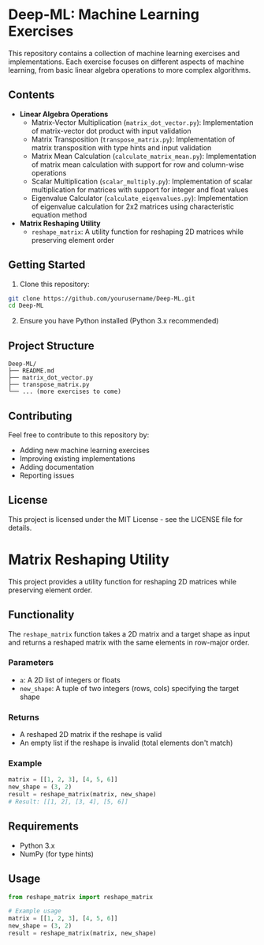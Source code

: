 # Deep-ML: Machine Learning Exercises

This repository contains a collection of machine learning exercises and implementations. Each exercise focuses on different aspects of machine learning, from basic linear algebra operations to more complex algorithms.

## Contents

- **Linear Algebra Operations**
  - Matrix-Vector Multiplication (`matrix_dot_vector.py`): Implementation of matrix-vector dot product with input validation
  - Matrix Transposition (`transpose_matrix.py`): Implementation of matrix transposition with type hints and input validation
  - Matrix Mean Calculation (`calculate_matrix_mean.py`): Implementation of matrix mean calculation with support for row and column-wise operations
  - Scalar Multiplication (`scalar_multiply.py`): Implementation of scalar multiplication for matrices with support for integer and float values
  - Eigenvalue Calculator (`calculate_eigenvalues.py`): Implementation of eigenvalue calculation for 2x2 matrices using characteristic equation method
- **Matrix Reshaping Utility**
  - `reshape_matrix`: A utility function for reshaping 2D matrices while preserving element order

## Getting Started

1. Clone this repository:
```bash
git clone https://github.com/yourusername/Deep-ML.git
cd Deep-ML
```

2. Ensure you have Python installed (Python 3.x recommended)

## Project Structure

```
Deep-ML/
├── README.md
├── matrix_dot_vector.py
├── transpose_matrix.py
└── ... (more exercises to come)
```

## Contributing

Feel free to contribute to this repository by:
- Adding new machine learning exercises
- Improving existing implementations
- Adding documentation
- Reporting issues

## License

This project is licensed under the MIT License - see the LICENSE file for details.

# Matrix Reshaping Utility

This project provides a utility function for reshaping 2D matrices while preserving element order.

## Functionality

The `reshape_matrix` function takes a 2D matrix and a target shape as input and returns a reshaped matrix with the same elements in row-major order.

### Parameters
- `a`: A 2D list of integers or floats
- `new_shape`: A tuple of two integers (rows, cols) specifying the target shape

### Returns
- A reshaped 2D matrix if the reshape is valid
- An empty list if the reshape is invalid (total elements don't match)

### Example
```python
matrix = [[1, 2, 3], [4, 5, 6]]
new_shape = (3, 2)
result = reshape_matrix(matrix, new_shape)
# Result: [[1, 2], [3, 4], [5, 6]]
```

## Requirements
- Python 3.x
- NumPy (for type hints)

## Usage
```python
from reshape_matrix import reshape_matrix

# Example usage
matrix = [[1, 2, 3], [4, 5, 6]]
new_shape = (3, 2)
result = reshape_matrix(matrix, new_shape)
``` 